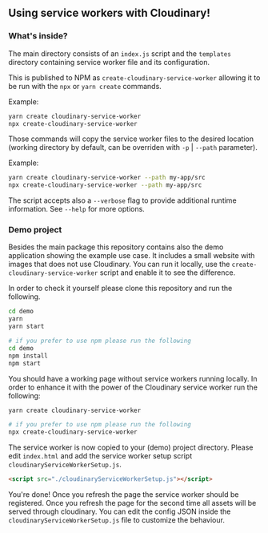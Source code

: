 ## Using service workers with Cloudinary!

### What's inside?
The main directory consists of an `index.js` script and the `templates` directory containing service worker file and its configuration.

This is published to NPM as `create-cloudinary-service-worker` allowing it to be run with the `npx` or `yarn create` commands.

Example:
```bash
yarn create cloudinary-service-worker
npx create-cloudinary-service-worker
```

Those commands will copy the service worker files to the desired location (working directory by default, can be overriden with `-p` | `--path` parameter).

Example:
```bash
yarn create cloudinary-service-worker --path my-app/src
npx create-cloudinary-service-worker --path my-app/src
```

The script accepts also a `--verbose` flag to provide additional runtime information. See `--help` for more options.

### Demo project
Besides the main package this repository contains also the demo application showing the example use case. It includes a small website with images that does not use Cloudinary. You can run it locally, use the `create-cloudinary-service-worker` script and enable it to see the difference.

In order to check it yourself please clone this repository and run the following.

```bash
cd demo
yarn
yarn start

# if you prefer to use npm please run the following
cd demo
npm install
npm start
```

You should have a working page without service workers running locally. In order to enhance it with the power of the Cloudinary service worker run the following:

```bash
yarn create cloudinary-service-worker

# if you prefer to use npm please run the following
npx create-cloudinary-service-worker
```

The service worker is now copied to your (demo) project directory. Please edit `index.html` and add the service worker setup script `cloudinaryServiceWorkerSetup.js`.

```html
<script src="./cloudinaryServiceWorkerSetup.js"></script>
```

You're done! Once you refresh the page the service worker should be registered. Once you refresh the page for the second time all assets will be served through cloudinary. You can edit the config JSON inside the `cloudinaryServiceWorkerSetup.js` file to customize the behaviour.
